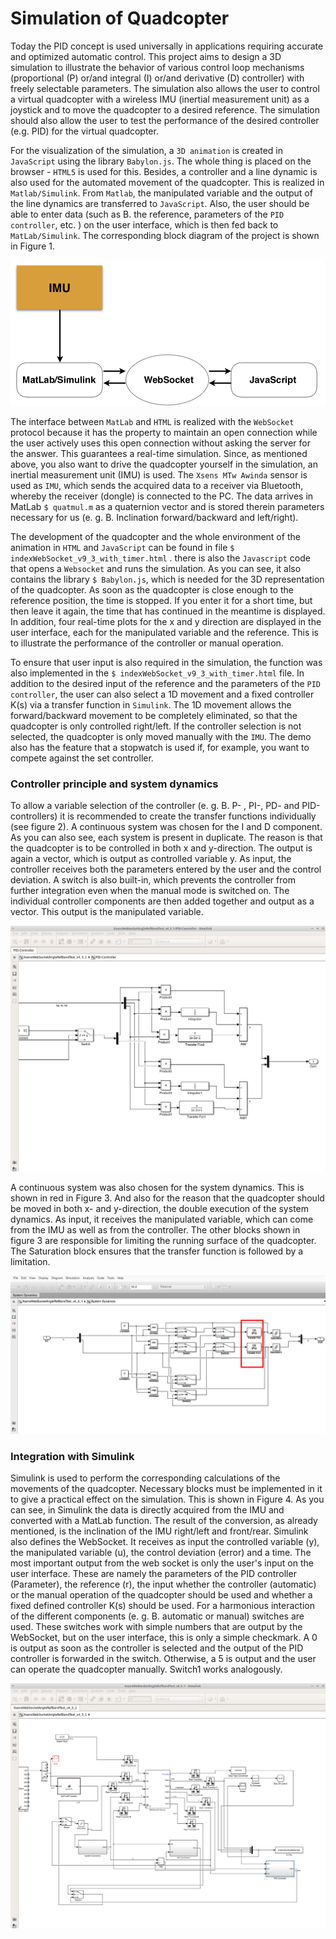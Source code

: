 # Simulation of Quadcopter

Today the PID concept is used universally in applications requiring accurate and optimized automatic control. 
This project aims to design a 3D simulation to illustrate the behavior of various control loop mechanisms 
(proportional (P) or/and integral (I) or/and derivative (D) controller) with freely selectable parameters. 
The simulation also allows the user to control a virtual quadcopter with a wireless IMU (inertial measurement unit) 
as a joystick and to move the quadcopter to a desired reference. The simulation should also allow the user to test 
the performance of the desired controller (e.g. PID) for the virtual quadcopter.

For the visualization of the simulation, a `3D animation` is created in `JavaScript` using the library `Babylon.js`. 
The whole thing is placed on the browser - `HTML5` is used for this. Besides, a controller and a line dynamic is also 
used for the automated movement of the quadcopter. This is realized in `Matlab/Simulink`. From `Matlab`, the manipulated 
variable and the output of the line dynamics are transferred to `JavaScript`. Also, the user should be able to enter data 
(such as B. the reference, parameters of the `PID controller`, etc. ) on the user interface, which is then fed back to 
`MatLab/Simulink`. The corresponding block diagram of the project is shown in Figure 1. 

![Figure 1: Block diagram of project](pics/Blockschaltbild.png)

The interface between `MatLab` and `HTML` is realized with the `WebSocket` protocol because it has the property to maintain 
an open connection while the user actively uses this open connection without asking the server for the answer. 
This guarantees a real-time simulation. Since, as mentioned above, you also want to drive the quadcopter yourself in the 
simulation, an inertial measurement unit (IMU) is used. The `Xsens MTw Awinda` sensor is used as `IMU`, which sends the acquired 
data to a receiver via Bluetooth, whereby the receiver (dongle) is connected to the PC. The data arrives in MatLab `$ quatmul.m` as a quaternion vector and is stored therein parameters necessary for us (e. g. B. Inclination forward/backward and left/right).


The development of the quadcopter and the whole environment of the animation in `HTML` and `JavaScript` can be found in file `$ indexWebSocket_v9_3_with_timer.html` . there is also the `Javascript` code that opens a `Websocket` and runs the simulation. As you can see, it also contains the library `$ Babylon.js`, which is needed for the 3D representation of the quadcopter. As soon as the quadcopter is close enough to the reference position, the time is stopped. If you enter it for a short time, but then leave it again, the time that has continued in the meantime is displayed. In addition, four real-time plots for the x and y direction are displayed in the user interface, each for the manipulated variable and the reference. This is to illustrate the performance of the controller or manual operation. 

To ensure that user input is also required in the simulation, the function was also implemented in the `$ indexWebSocket_v9_3_with_timer.html` file. In addition to the desired input of the reference and the parameters of the `PID controller`, the user can also select a 1D movement and a fixed controller K(s) via a transfer function in `Simulink`. The 1D movement allows the forward/backward movement to be completely eliminated, so that the quadcopter is only controlled right/left. If the controller selection is not selected, the quadcopter is only moved manually with the `IMU`. The demo also has the feature that a stopwatch is used if, for example, you want to compete against the set controller.


### Controller principle and system dynamics 

To allow a variable selection of the controller (e. g. B. P- , PI-, PD- and PID-controllers) it is recommended to create the transfer functions individually (see figure 2). A continuous system was chosen for the I and D component. As you can also see, each system is present in duplicate. The reason is that the quadcopter is to be controlled in both x and y-direction. The output is again a vector, which is output as controlled variable y. As input, the controller receives both the parameters entered by the user and the control deviation. A switch is also built-in, which prevents the controller from further integration even when the manual mode is switched on. The individual controller components are then added together and output as a vector. This output is the manipulated variable. 

![Figure 2: PID Controller](pics/MatLab_PID.png)

A continuous system was also chosen for the system dynamics. This is shown in red in Figure 3. And also for the reason that the quadcopter should be moved in both x- and y-direction, the double execution of the system dynamics. As input, it receives the manipulated variable, which can come from the IMU as well as from the controller. The other blocks shown in figure 3 are responsible for limiting the running surface of the quadcopter. The Saturation block ensures that the transfer function is followed by a limitation.

![Figure 3: System Dynamics](pics/Dyn.png)

### Integration with Simulink 

Simulink is used to perform the corresponding calculations of the movements of the quadcopter. Necessary blocks must be implemented in it to give a practical effect on the simulation. This is shown in Figure 4. As you can see, in Simulink the data is directly acquired from the IMU and converted with a MatLab function. The result of the conversion, as already mentioned, is the inclination of the IMU right/left and front/rear. Simulink also defines the WebSocket. It receives as input the controlled variable (y), the manipulated variable (u), the control deviation (error) and a time. The most important output from the web socket is only the user's input on the user interface. These are namely the parameters of the PID controller (Parameter), the reference (r), the input whether the controller (automatic) or the manual operation of the quadcopter should be used and whether a fixed defined controller K(s) should be used. For a harmonious interaction of the different components (e. g. B. automatic or manual) switches are used. These switches work with simple numbers that are output by the WebSocket, but on the user interface, this is only a simple checkmark. A 0 is output as soon as the controller is selected and the output of the PID controller is forwarded in the switch. Otherwise, a 5 is output and the user can operate the quadcopter manually. Switch1 works analogously.

![Figure 4: Simulink data](pics/MatLab.png)



